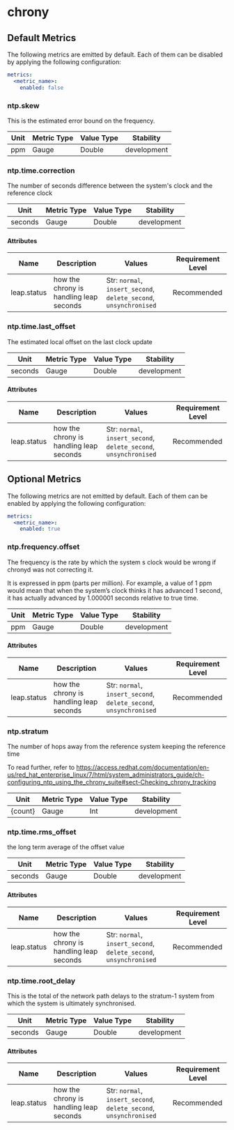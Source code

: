 [comment]: <> (Code generated by mdatagen. DO NOT EDIT.)

# chrony

## Default Metrics

The following metrics are emitted by default. Each of them can be disabled by applying the following configuration:

```yaml
metrics:
  <metric_name>:
    enabled: false
```

### ntp.skew

This is the estimated error bound on the frequency.

| Unit | Metric Type | Value Type | Stability |
| ---- | ----------- | ---------- | --------- |
| ppm | Gauge | Double | development |

### ntp.time.correction

The number of seconds difference between the system's clock and the reference clock

| Unit | Metric Type | Value Type | Stability |
| ---- | ----------- | ---------- | --------- |
| seconds | Gauge | Double | development |

#### Attributes

| Name | Description | Values | Requirement Level |
| ---- | ----------- | ------ | -------- |
| leap.status | how the chrony is handling leap seconds | Str: ``normal``, ``insert_second``, ``delete_second``, ``unsynchronised`` | Recommended |

### ntp.time.last_offset

The estimated local offset on the last clock update

| Unit | Metric Type | Value Type | Stability |
| ---- | ----------- | ---------- | --------- |
| seconds | Gauge | Double | development |

#### Attributes

| Name | Description | Values | Requirement Level |
| ---- | ----------- | ------ | -------- |
| leap.status | how the chrony is handling leap seconds | Str: ``normal``, ``insert_second``, ``delete_second``, ``unsynchronised`` | Recommended |

## Optional Metrics

The following metrics are not emitted by default. Each of them can be enabled by applying the following configuration:

```yaml
metrics:
  <metric_name>:
    enabled: true
```

### ntp.frequency.offset

The frequency is the rate by which the system s clock would be wrong if chronyd was not correcting it.

It is expressed in ppm (parts per million). For example, a value of 1 ppm would mean that when the system’s clock thinks it has advanced 1 second, it has actually advanced by 1.000001 seconds relative to true time.

| Unit | Metric Type | Value Type | Stability |
| ---- | ----------- | ---------- | --------- |
| ppm | Gauge | Double | development |

#### Attributes

| Name | Description | Values | Requirement Level |
| ---- | ----------- | ------ | -------- |
| leap.status | how the chrony is handling leap seconds | Str: ``normal``, ``insert_second``, ``delete_second``, ``unsynchronised`` | Recommended |

### ntp.stratum

The number of hops away from the reference system keeping the reference time

To read further, refer to https://access.redhat.com/documentation/en-us/red_hat_enterprise_linux/7/html/system_administrators_guide/ch-configuring_ntp_using_the_chrony_suite#sect-Checking_chrony_tracking

| Unit | Metric Type | Value Type | Stability |
| ---- | ----------- | ---------- | --------- |
| {count} | Gauge | Int | development |

### ntp.time.rms_offset

the long term average of the offset value

| Unit | Metric Type | Value Type | Stability |
| ---- | ----------- | ---------- | --------- |
| seconds | Gauge | Double | development |

#### Attributes

| Name | Description | Values | Requirement Level |
| ---- | ----------- | ------ | -------- |
| leap.status | how the chrony is handling leap seconds | Str: ``normal``, ``insert_second``, ``delete_second``, ``unsynchronised`` | Recommended |

### ntp.time.root_delay

This is the total of the network path delays to the stratum-1 system from which the system is ultimately synchronised.

| Unit | Metric Type | Value Type | Stability |
| ---- | ----------- | ---------- | --------- |
| seconds | Gauge | Double | development |

#### Attributes

| Name | Description | Values | Requirement Level |
| ---- | ----------- | ------ | -------- |
| leap.status | how the chrony is handling leap seconds | Str: ``normal``, ``insert_second``, ``delete_second``, ``unsynchronised`` | Recommended |

